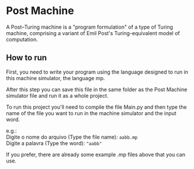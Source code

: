 # Post Machine
A Post–Turing machine is a "program formulation" of a type of Turing machine, comprising a variant of Emil Post's Turing-equivalent model of computation.

## How to run

First, you need to write your program using the language designed to run in this machine simulator, the language mp.

After this step you can save this file in the same folder as the Post Machine simulator file and run it as a whole project.

To run this project you'll need to compile the file Main.py and then type the name of the file you want to run in the machine simulator and the input word.

e.g.:  
Digite o nome do arquivo (Type the file name): `aabb.mp`  
Digite a palavra (Type the word): `"aabb"`

If you prefer, there are already some example .mp files above that you can use.

